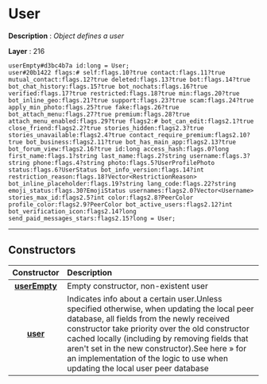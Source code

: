 # User

**Description** : *Object defines a user*

**Layer** : 216

```tl
userEmpty#d3bc4b7a id:long = User;
user#20b1422 flags:# self:flags.10?true contact:flags.11?true mutual_contact:flags.12?true deleted:flags.13?true bot:flags.14?true bot_chat_history:flags.15?true bot_nochats:flags.16?true verified:flags.17?true restricted:flags.18?true min:flags.20?true bot_inline_geo:flags.21?true support:flags.23?true scam:flags.24?true apply_min_photo:flags.25?true fake:flags.26?true bot_attach_menu:flags.27?true premium:flags.28?true attach_menu_enabled:flags.29?true flags2:# bot_can_edit:flags2.1?true close_friend:flags2.2?true stories_hidden:flags2.3?true stories_unavailable:flags2.4?true contact_require_premium:flags2.10?true bot_business:flags2.11?true bot_has_main_app:flags2.13?true bot_forum_view:flags2.16?true id:long access_hash:flags.0?long first_name:flags.1?string last_name:flags.2?string username:flags.3?string phone:flags.4?string photo:flags.5?UserProfilePhoto status:flags.6?UserStatus bot_info_version:flags.14?int restriction_reason:flags.18?Vector<RestrictionReason> bot_inline_placeholder:flags.19?string lang_code:flags.22?string emoji_status:flags.30?EmojiStatus usernames:flags2.0?Vector<Username> stories_max_id:flags2.5?int color:flags2.8?PeerColor profile_color:flags2.9?PeerColor bot_active_users:flags2.12?int bot_verification_icon:flags2.14?long send_paid_messages_stars:flags2.15?long = User;
```

---

## Constructors

| Constructor | Description |
| :---: | :--- |
| [**userEmpty**](constructor/userEmpty) | Empty constructor, non-existent user |
| [**user**](constructor/user) | Indicates info about a certain user.Unless specified otherwise, when updating the local peer database, all fields from the newly received constructor take priority over the old constructor cached locally (including by removing fields that aren't set in the new constructor).See here » for an implementation of the logic to use when updating the local user peer database |